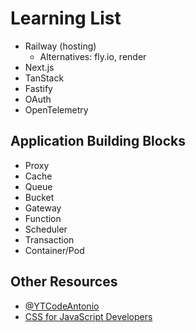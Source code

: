 # Learning List

- Railway (hosting)
  - Alternatives: fly.io, render
- Next.js
- TanStack
- Fastify
- OAuth
- OpenTelemetry

## Application Building Blocks

- Proxy
- Cache
- Queue
- Bucket
- Gateway
- Function
- Scheduler
- Transaction
- Container/Pod

## Other Resources

- [@YTCodeAntonio](https://twitter.com/YTCodeAntonio)
- [CSS for JavaScript Developers](https://css-for-js.dev/)
